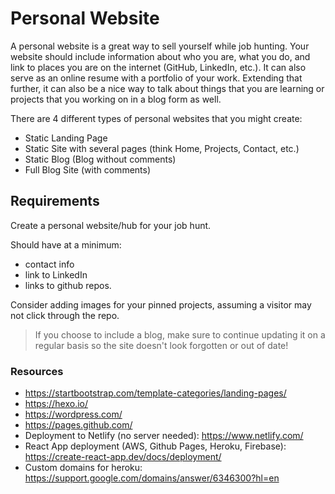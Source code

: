 # Personal Website

A personal website is a great way to sell yourself while job hunting. Your website should include information about who you are, what you do, and link to places you are on the internet (GitHub, LinkedIn, etc.). It can also serve as an online resume with a portfolio of your work. Extending that further, it can also be a nice way to talk about things that you are learning or projects that you working on in a blog form as well. 

There are 4 different types of personal websites that you might create:

- Static Landing Page
- Static Site with several pages (think Home, Projects, Contact, etc.)
- Static Blog (Blog without comments)
- Full Blog Site (with comments)

## Requirements

Create a personal website/hub for your job hunt. 

Should have at a minimum: 

- contact info
- link to LinkedIn
- links to github repos. 

Consider adding images for your pinned projects, assuming a visitor may not click through the repo.

> If you choose to include a blog, make sure to continue updating it on a regular basis so the site doesn't look forgotten or out of date!

### Resources

- https://startbootstrap.com/template-categories/landing-pages/
- https://hexo.io/
- https://wordpress.com/
- https://pages.github.com/
- Deployment to Netlify (no server needed): https://www.netlify.com/
- React App deployment (AWS, Github Pages, Heroku, Firebase): https://create-react-app.dev/docs/deployment/
- Custom domains for heroku: https://support.google.com/domains/answer/6346300?hl=en